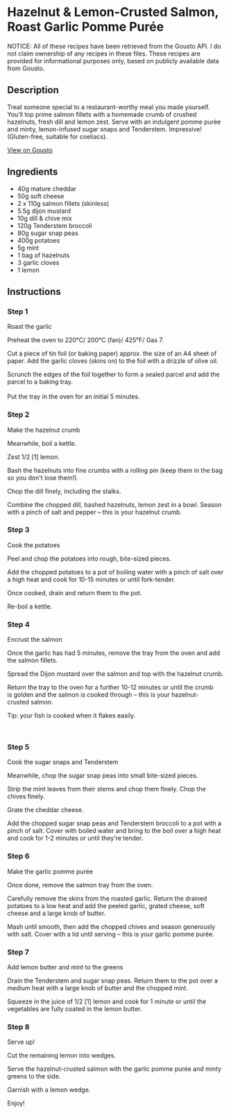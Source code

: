 # Hazelnut & Lemon-Crusted Salmon, Roast Garlic Pomme Purée

NOTICE: All of these recipes have been retrieved from the Gousto API. I do not claim ownership of any recipes in these files. These recipes are provided for informational purposes only, based on publicly available data from Gousto.

## Description

Treat someone special to a restaurant-worthy meal you made yourself. You’ll top prime salmon fillets with a homemade crumb of crushed hazelnuts, fresh dill and lemon zest. Serve with an indulgent pomme purée and minty, lemon-infused sugar snaps and Tenderstem. Impressive! (Gluten-free, suitable for coeliacs).

[View on Gousto](https://www.gousto.co.uk/recipes/cookbook/hazelnut-lemon-crusted-salmon-roast-garlic-pomme-puree)

## Ingredients

- 40g mature cheddar 
- 50g soft cheese
- 2 x 110g salmon fillets (skinless)
- 5.5g dijon mustard
- 10g dill & chive mix 
- 120g Tenderstem broccoli
- 80g sugar snap peas
- 400g potatoes
- 5g mint
- 1 bag of hazelnuts
- 3 garlic cloves
- 1 lemon

## Instructions


### Step 1

Roast the garlic 


Preheat the oven to 220&deg;C/ 200&deg;C (fan)/ 425&deg;F/ Gas 7.


Cut a piece of tin foil (or baking paper) approx. the size of an A4 sheet of paper. Add the garlic cloves (skins on) to the foil with a drizzle of olive oil.


Scrunch the edges of the foil together to form a sealed parcel and add the parcel to a baking tray.<br /><br />Put the tray in the oven for an initial 5 minutes.


### Step 2

Make the hazelnut crumb


Meanwhile, boil a kettle.


Zest 1/2 <span class="text-danger">[1]</span> lemon.


Bash the hazelnuts&nbsp;into fine crumbs with a rolling pin (keep them in the bag so you don't lose them!).


Chop the dill finely, including the stalks.


Combine the&nbsp;chopped dill, bashed hazelnuts, lemon zest&nbsp;in a bowl. Season with a pinch of salt and pepper&nbsp;&ndash; this is your hazelnut&nbsp;crumb.


### Step 3

Cook the potatoes 


Peel and chop the potatoes into rough, bite-sized pieces.


Add the chopped potatoes to a pot of boiling water with a pinch of salt over a high heat and cook for 10-15 minutes or until fork-tender.


Once cooked, drain and return them to the pot.


Re-boil a kettle.


### Step 4

Encrust the salmon


Once the garlic has had 5 minutes, remove the tray from the oven and add the salmon fillets.


Spread the Dijon mustard over the salmon and top with the&nbsp;hazelnut crumb.


Return&nbsp;the tray to the oven for a further 10-12 minutes or until the crumb is&nbsp;golden and the salmon is cooked through &ndash; this is your hazelnut-crusted&nbsp;salmon.


Tip: your fish is cooked when it flakes easily.


&nbsp;


### Step 5

Cook the sugar snaps and Tenderstem


Meanwhile, chop the sugar snap peas into small bite-sized pieces.


Strip the mint leaves from their stems and chop them finely. Chop the chives finely.


Grate the cheddar cheese.


Add the chopped sugar snap peas&nbsp;and&nbsp;Tenderstem broccoli&nbsp;to a pot with a pinch of salt. Cover with boiled water and&nbsp;bring to the boil over a high heat and cook for 1-2 minutes or until they're tender.


### Step 6

Make the garlic pomme pur&eacute;e


Once done, remove<span class="text-highlight"> the salmon</span> tray from the oven.


Carefully remove the skins from the&nbsp;roasted garlic. Return the drained potatoes to a low heat and add&nbsp;the peeled&nbsp;garlic, grated&nbsp;cheese,&nbsp;soft cheese and a large knob of butter.


Mash until smooth, then add the chopped chives and season generously with salt. Cover with a lid until serving &ndash; this is your garlic pomme pur&eacute;e.


### Step 7

Add lemon butter and mint to the greens


Drain the Tenderstem and sugar snap peas. Return them to the pot over a medium heat with a large knob of butter and the chopped mint.


Squeeze in the juice of 1/2 <span class="text-danger">[1]</span> lemon and cook for 1 minute or until the vegetables are fully coated in the lemon butter.

### Step 8

Serve up!


Cut the remaining lemon into wedges.


Serve the hazelnut-crusted salmon with the garlic pomme pur&eacute;e and minty greens to the side.&nbsp;


Garnish with a lemon wedge.


Enjoy!

